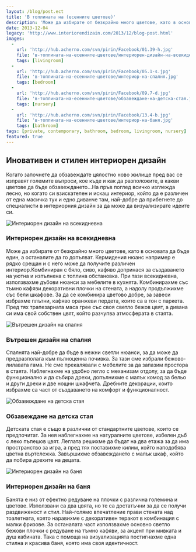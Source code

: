 ```yaml
---
layout: /blog/post.ect
title: 'В топлината на (есенните цветове)'
description: 'Може да избирате от безкрайно много цветове, като в основата да бъде един, а останалите да го допълват. Кермидения нюанс например е рядко срещан и с него може да получите различен интериор. Комбиниран с бяло, сиво, кафяво допринася за създаването на уютна и изпълнена с топлина обстановка.'
date: 2013-12-04
legacy: 'http://www.interiorendizain.com/2013/12/blog-post.html'
images:
  -
    url: 'http://hub.acherno.com/svn/pirin/Facebook/01.39-h.jpg'
    file: 'в-топлината-на-есенните-цветове/интериорен-дизайн-на-всекиденевна.jpg'
    tags: [livingroom]
  -
    url: 'http://hub.acherno.com/svn/pirin/Facebook/05.1-s.jpg'
    file: 'в-топлината-на-есенните-цветове/интериор-на-спалня.jpg'
    tags: [bedroom]
  -
    url: 'http://hub.acherno.com/svn/pirin/Facebook/09.7-d.jpg'
    file: 'в-топлината-на-есенните-цветове/обзавеждане-на-детска-стая.jpg'
    tags: [nursery]
  -
    url: 'http://hub.acherno.com/svn/pirin/Facebook/13.4-b.jpg'
    file: 'в-топлината-на-есенните-цветове/интериор-на-баня.jpg'
    tags: [bathroom]
tags: [private, contemporary, bathroom, bedroom, livingroom, nursery]
featured: true
---
```

## **Иновативен** и стилен **интериорен дизайн**
Когато започнете да обзавеждате цялостно ново жилище пред вас се изправят големите въпроси, кое къде и как да разположите, в какви цветове да бъде обзавеждането...На пръв поглед всичко изглежда лесно, но когато си взискателен и искаш интериор, който да е различен от една масичка тук и едно диванче там, най-добре да прибегнете до специалисти в интериорния дизайн за да може да визуализирате идеите си.

![Интериорен дизайн на всекидневна](в-топлината-на-есенните-цветове/интериорен-дизайн-на-всекиденевна.jpg)
### Интериорен дизайн на **всекидневна**

Може да избирате от безкрайно много цветове, като в основата да бъде един, а останалите да го допълват. Кермидения нюанс например е рядко срещан и с него може да получите различен интериор.Комбиниран с бяло, сиво, кафяво допринася за създаването на уютна и изпълнена с топлина обстановка. При тази всекидневна, използвахме дъбови нюанси за мебелите в кухнята. Комбинирахме със тъмно кафяви декоративни плочки на стената, а надолу продължихме със бели шкафове. За да се комбинира цветово добре, за завеси избрахме плътни, кафяво оранжеви пердета, които са в тон с паркета. Пред тях трапезарната маса грее със своя светло бежов цвят, а дивана си има свой собствен цвят, който разчупва атмосферата в стаята.

![Вътрешен дизайн на спалня](в-топлината-на-есенните-цветове/интериор-на-спалня.jpg)
### Вътрешен дизайн на **спалня**

Спалнята най-добре да бъде в нежни светли нюанси, за да може да предразполага към пълноценна почивка. За тази сме избрали бежово-лилавата гама. Не сме прекалявали с мебелите за да запазим простора в стаята. Наблегнахме на удобно легло с механизам отдолу, за да бъде функционално и да събира дрехи, допълнихме с малък комод за бельо и други дрехи и две нощни шкафчета. Дребните декорации, които избрахме са част от създаването на комфорт и функционалност.

![Обзавеждане на детска стая](в-топлината-на-есенните-цветове/обзавеждане-на-детска-стая.jpg)
### Обзавеждане на **детска стая**

Детската стая е също в различни от стандартните цветове, които се предпочитат. За нея наблегнахме на натуралните цветове, избелен дъб с леко пъпешов цвят. Леглата решихме да бъдат на два етажа за да има пространство за игра, а пред тях поставихме килим, който наподобява цветна въртележка. Завършихме обзавеждането с малък шкаф, който да побира дрехите на децата.

![Интериорен дизайн на баня](в-топлината-на-есенните-цветове/интериор-на-баня.jpg)
### Интериорен дизайн на **баня**

Банята е низ от ефектно редуване на плочки с различна големина и цветове. Използвани са два цвята, но те са достатъчни за да се получи раздвиженост и стил. Най-голямо впечатление прави стената над тоалетната, която наравихме с декоративен теракот в комбинация с малки фризове. За останалата част използвахме основно светло бежови плочки с редуване на тъмно кафяви, за акцент при мивката и душ кабината. Така с помоща на визуализацията постигнахме една стилна и красива баня, която има своя идентичност.